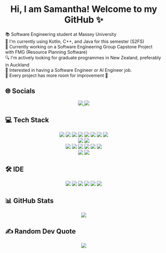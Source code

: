 <h1 align="center">Hi, I am Samantha! Welcome to my GitHub ✨</h2>

📚 Software Engineering student at Massey University <br>
🌱 I'm currently using Kotlin, C++, and Java for this semester (S2FS) <br>
💼 Currently working on a Software Engineering Group Capstone Project with FMG (Resource Planning Software)  <br>
🔍 I'm actively looking for graduate programmes in New Zealand, preferably in Auckland <br>
💬 Interested in having a Software Engineer or AI Engineer job. <br>
🔧 Every project has more room for improvement 🫶 <br>


## 🌐 Socials
<p align="center">
  <a href="https://linkedin.com/in/samantha-quilat/">
    <img src="https://img.shields.io/badge/LinkedIn-%230077B5.svg?logo=linkedin&logoColor=white" />
  </a>
  <a href="mailto:smquilat@gmail.com">
    <img src="https://img.shields.io/badge/Email-D14836?logo=gmail&logoColor=white" />
  </a>
</p>


## 💻 Tech Stack
<p align="center">
  <img src="https://img.shields.io/badge/c++-%2300599C.svg?style=for-the-badge&logo=c%2B%2B&logoColor=white" />
  <img src="https://img.shields.io/badge/python-3670A0?style=for-the-badge&logo=python&logoColor=ffdd54" />
  <img src="https://img.shields.io/badge/html5-%23E34F26.svg?style=for-the-badge&logo=html5&logoColor=white" />
  <img src="https://img.shields.io/badge/css3-%231572B6.svg?style=for-the-badge&logo=css3&logoColor=white" />
  <img src="https://img.shields.io/badge/java-%23ED8B00.svg?style=for-the-badge&logo=openjdk&logoColor=white" />
  <img src="https://img.shields.io/badge/c%23-%23239120.svg?style=for-the-badge&logo=csharp&logoColor=white" />
  <img src="https://img.shields.io/badge/rust-%23000000.svg?style=for-the-badge&logo=rust&logoColor=white" />
  <img src="https://img.shields.io/badge/Haskell-5e5086?style=for-the-badge&logo=haskell&logoColor=white" />
  <br/>
  <img src="https://img.shields.io/badge/AWS-%23FF9900.svg?style=for-the-badge&logo=amazon-aws&logoColor=white" />
  <img src="https://img.shields.io/badge/Anaconda-%2344A833.svg?style=for-the-badge&logo=anaconda&logoColor=white" />
  <br/>
  <img src="https://img.shields.io/badge/Matplotlib-%23ffffff.svg?style=for-the-badge&logo=Matplotlib&logoColor=black" />
  <img src="https://img.shields.io/badge/numpy-%23013243.svg?style=for-the-badge&logo=numpy&logoColor=white" />
  <img src="https://img.shields.io/badge/pandas-%23150458.svg?style=for-the-badge&logo=pandas&logoColor=white" />
  <img src="https://img.shields.io/badge/PyTorch-%23EE4C2C.svg?style=for-the-badge&logo=PyTorch&logoColor=white" />
  <img src="https://img.shields.io/badge/scikit--learn-%23F7931E.svg?style=for-the-badge&logo=scikit-learn&logoColor=white" />
  <img src="https://img.shields.io/badge/SciPy-%230C55A5.svg?style=for-the-badge&logo=scipy&logoColor=%white" />
  <br/>
  <img src="https://img.shields.io/badge/Canva-%2300C4CC.svg?style=for-the-badge&logo=Canva&logoColor=white" />
  <img src="https://img.shields.io/badge/Trello-%23026AA7.svg?style=for-the-badge&logo=Trello&logoColor=white" />
</p>



## 🛠️ IDE
<p align="center">
  <img src="https://img.shields.io/badge/Visual%20Studio%20Code-%23007ACC.svg?style=for-the-badge&logo=visual-studio-code&logoColor=white" />
  <img src="https://img.shields.io/badge/Visual%20Studio-5C2D91?style=for-the-badge&logo=visual-studio&logoColor=white" />
  <img src="https://img.shields.io/badge/IntelliJ%20IDEA-000000.svg?style=for-the-badge&logo=intellij-idea&logoColor=white" />
  <img src="https://img.shields.io/badge/PyCharm-000000?style=for-the-badge&logo=pycharm&logoColor=white" />
  <img src="https://img.shields.io/badge/Jupyter-%23F37626.svg?style=for-the-badge&logo=Jupyter&logoColor=white" />
  <img src="https://img.shields.io/badge/Google%20Colab-F9AB00?style=for-the-badge&logo=google-colab&logoColor=white" />
</p>

## 📊 GitHub Stats
<p align="center">
  <img src="https://github-readme-stats.vercel.app/api/top-langs/?username=smaxerene&theme=tokyonight&hide_border=true&include_all_commits=false&count_private=false&layout=compact" />
</p>


## ✍️ Random Dev Quote
<p align="center">
  <img src="https://quotes-github-readme.vercel.app/api?type=vetical&theme=tokyonight" />
</p>
